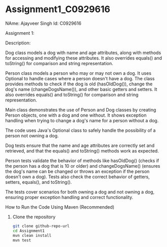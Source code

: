 # Assignment1_C0929616
 
NAme: Ajayveer Singh
Id: C0929616

Assignment 1:

Description:

Dog class models a dog with name and age attributes, along with methods for accessing and modifying these attributes. It also overrides equals() and toString() for comparison and string representation.

Person class models a person who may or may not own a dog. It uses Optional<Dog> to handle cases where a person doesn't have a dog. The class provides methods to check if the dog is old (hasOldDog()), change the dog's name (changeDogsName()), and other basic getters and setters. It also overrides equals() and toString() for comparison and string representation.

Main class demonstrates the use of Person and Dog classes by creating Person objects, one with a dog and one without. It shows exception handling when trying to change a dog's name for a person without a dog.

The code uses Java's Optional class to safely handle the possibility of a person not owning a dog.

Dog tests ensure that the name and age attributes are correctly set and retrieved, and that the equals() and toString() methods work as expected.

Person tests validate the behavior of methods like hasOldDog() (checks if the person has a dog that is 10 or older) and changeDogsName() (ensures the dog's name can be changed or throws an exception if the person doesn't own a dog). Tests also check the correct behavior of getters, setters, equals(), and toString().

The tests cover scenarios for both owning a dog and not owning a dog, ensuring proper exception handling and correct functionality.


How to Run the Code
Using Maven (Recommended)
1. Clone the repository  
   ```sh
   git clone github-repo-url
   cd Assignment1
   mvn clean install
   mvn test
